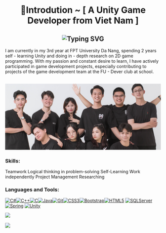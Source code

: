<h1 align="center">💫Introdution ~ [ A Unity Game Developer from Viet Nam ]</h1>
<div align="center">
    <h2>
        <img src="https://readme-typing-svg.herokuapp.com?font=Jetbrains+mono&size=40&duration=3000&color=33FF33&center=true&vCenter=true&width=1000&lines=Hey..+I'm+Nguyen+Thai+Bao;This+is+my+Github;" alt="Typing SVG"/>
    </h2>
</div>
I am currently in my 3rd year at FPT University Da Nang, spending 2 years self - learning Unity and doing in - depth research on 2D game programming. With my passion and constant desire to learn, I have actively participated in game development projects, especially contributing to projects of the game development team at the FU - Dever club at school. <br><br>

![](https://github.com/Baonguyen-devg/Baonguyen-devg/blob/main/image.png)

<h3 align="left">Skills:</h3>
Teamwork
Logical thinking in problem-solving
Self-Learning 
Work independently
Project Management
Researching

<h3 align="left">Languages and Tools:</h3>
<p align="left">
<a href="https://docs.microsoft.com/en-us/dotnet/csharp/" target="_blank" rel="noreferrer">
 <img src="https://raw.githubusercontent.com/danielcranney/readme-generator/main/public/icons/skills/csharp-colored.svg" width="36" height="36" alt="C#" /></a><a href="https://docs.microsoft.com/en-us/cpp/?view=msvc-170" target="_blank" rel="noreferrer"><img src="https://raw.githubusercontent.com/danielcranney/readme-generator/main/public/icons/skills/cplusplus-colored.svg" width="36" height="36" alt="C++" /></a><a href="https://docs.microsoft.com/en-us/cpp/?view=msvc-170" target="_blank" rel="noreferrer"><img src="https://raw.githubusercontent.com/danielcranney/readme-generator/main/public/icons/skills/c-colored.svg" width="36" height="36" alt="C" /></a><a href="https://www.oracle.com/java/" target="_blank" rel="noreferrer"><img src="https://raw.githubusercontent.com/danielcranney/readme-generator/main/public/icons/skills/java-colored.svg" width="36" height="36" alt="Java" /></a><a href="https://git-scm.com/" target="_blank" rel="noreferrer"><img src="https://raw.githubusercontent.com/danielcranney/readme-generator/main/public/icons/skills/git-colored.svg" width="36" height="36" alt="Git" /></a><a href="https://www.w3.org/TR/CSS/#css" target="_blank" rel="noreferrer"><img src="https://raw.githubusercontent.com/danielcranney/readme-generator/main/public/icons/skills/css3-colored.svg" width="36" height="36" alt="CSS3" /></a><a href="https://getbootstrap.com/" target="_blank" rel="noreferrer"><img src="https://raw.githubusercontent.com/danielcranney/readme-generator/main/public/icons/skills/bootstrap-colored.svg" width="36" height="36" alt="Bootstrap" /></a><a href="https://developer.mozilla.org/en-US/docs/Glossary/HTML5" target="_blank" rel="noreferrer"><img src="https://raw.githubusercontent.com/danielcranney/readme-generator/main/public/icons/skills/html5-colored.svg" width="36" height="36" alt="HTML5" /></a>
 <a href="https://www.svgrepo.com/show/303229/microsoft-sql-server-logo.svg" target="_blank" rel="noreferrer"><img src="https://www.svgrepo.com/show/303229/microsoft-sql-server-logo.svg" width="36" height="36" alt="SQLServer" /></a>
 <a href="https://www.vectorlogo.zone/logos/springio/springio-icon.svg" target="_blank" rel="noreferrer"><img src="https://www.vectorlogo.zone/logos/springio/springio-icon.svg" width="36" height="36" alt="Spring" /></a>
 <a href="https://www.vectorlogo.zone/logos/unity3d/unity3d-icon.svg"><img src="https://www.vectorlogo.zone/logos/unity3d/unity3d-icon.svg" width="36" height="36" alt="Unity" /></a>
</a>
</p>

![](http://github-profile-summary-cards.vercel.app/api/cards/profile-details?username=Baonguyen-devg&theme=dark)

![](http://github-profile-summary-cards.vercel.app/api/cards/most-commit-language?username=Baonguyen-devg&theme=dark)


